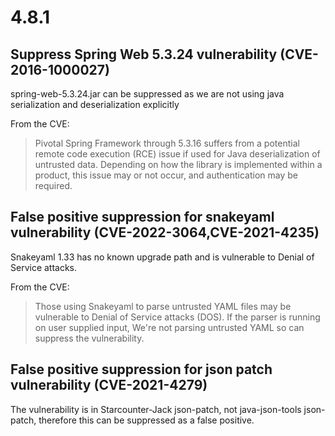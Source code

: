 # 4.8.1

## Suppress Spring Web 5.3.24 vulnerability (CVE-2016-1000027)
spring-web-5.3.24.jar
can be suppressed as we are not using java serialization and deserialization explicitly

From the CVE:
> Pivotal Spring Framework through 5.3.16 suffers from a potential remote code execution (RCE) issue if used for Java deserialization of untrusted data. Depending on how the library is implemented within a product, this issue may or not occur, and authentication may be required.

## False positive suppression for snakeyaml vulnerability (CVE-2022-3064,CVE-2021-4235)

Snakeyaml 1.33 has no known upgrade path and is vulnerable to Denial of Service attacks. 

From the CVE:
> Those using Snakeyaml to parse untrusted YAML files may be vulnerable to Denial of Service attacks (DOS). If the parser is running on user supplied input,
We're not parsing untrusted YAML so can suppress the vulnerability.

## False positive suppression for json patch vulnerability (CVE-2021-4279)
The vulnerability is in Starcounter-Jack json-patch, not java-json-tools json-patch, therefore this can be suppressed as a false positive.
